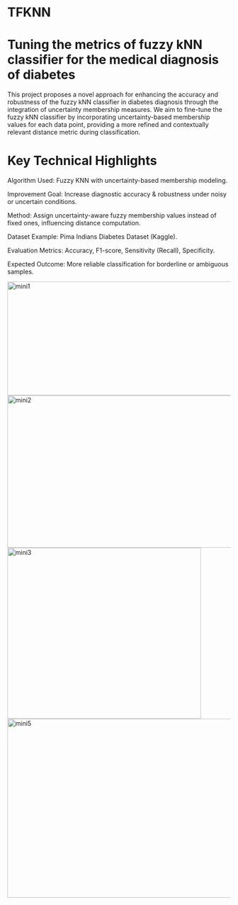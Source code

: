 # TFKNN
# Tuning the metrics of fuzzy kNN classifier for the medical diagnosis of diabetes
This project proposes a novel approach for enhancing the accuracy and robustness of the fuzzy kNN classifier in diabetes diagnosis through the integration of uncertainty membership measures. We aim to fine-tune the fuzzy kNN classifier by incorporating uncertainty-based membership values for each data point, providing a more refined and contextually relevant distance metric during classification.
# Key Technical Highlights
Algorithm Used: Fuzzy KNN with uncertainty-based membership modeling.

Improvement Goal: Increase diagnostic accuracy & robustness under noisy or uncertain conditions.

Method: Assign uncertainty-aware fuzzy membership values instead of fixed ones, influencing distance computation.

Dataset Example: Pima Indians Diabetes Dataset (Kaggle).

Evaluation Metrics: Accuracy, F1-score, Sensitivity (Recall), Specificity.

Expected Outcome: More reliable classification for borderline or ambiguous samples.

<img width="617" height="257" alt="mini1" src="https://github.com/user-attachments/assets/804fc47f-479f-404b-84e2-61f115ee4daa" />

<img width="535" height="344" alt="mini2" src="https://github.com/user-attachments/assets/829bcf3f-7fb7-459a-b76c-f1b07b066a82" />

<img width="437" height="386" alt="mini3" src="https://github.com/user-attachments/assets/8a741b1d-7e1a-48ae-b114-be37abafa3f2" />

<img width="599" height="404" alt="mini5" src="https://github.com/user-attachments/assets/b3f8c5a5-ceb7-4026-b3a8-31d0af80c444" />
